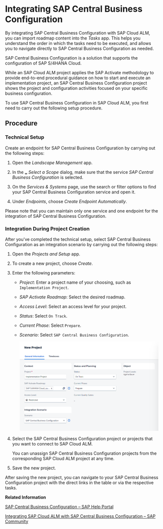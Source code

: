 <!-- loioe21f91558ab145378c0c6de77516cec6 -->

<link rel="stylesheet" type="text/css" href="../css/sap-icons.css"/>

# Integrating SAP Central Business Configuration

By integrating SAP Central Business Configuration with SAP Cloud ALM, you can import roadmap content into the *Tasks* app. This helps you understand the order in which the tasks need to be executed, and allows you to navigate directly to SAP Central Business Configuration as needed.

SAP Central Business Configuration is a solution that supports the configuration of SAP S/4HANA Cloud.

While an SAP Cloud ALM project applies the SAP Activate methodology to provide end-to-end procedural guidance on how to start and execute an implementation project, an SAP Central Business Configuration project shows the project and configuration activities focused on your specific business configuration.

To use SAP Central Business Configuration in SAP Cloud ALM, you first need to carry out the following setup procedure.



<a name="loioe21f91558ab145378c0c6de77516cec6__section_qyd_jx4_nnb"/>

## Procedure



### Technical Setup

Create an endpoint for SAP Central Business Configuration by carrying out the following steps:

1.  Open the *Landscape Management* app.

2.  In the <span class="SAP-icons-V5"></span> *Select a Scope* dialog, make sure that the service *SAP Central Business Configuration* is selected.

3.  On the *Services & Systems* page, use the search or filter options to find your SAP Central Business Configuration service and open it.

4.  Under *Endpoints*, choose *Create Endpoint Automatically*.


Please note that you can maintain only one service and one endpoint for the integration of SAP Central Business Configuration.



### Integration During Project Creation

After you've completed the technical setup, select SAP Central Business Configuration as an integration scenario by carrying out the following steps:

1.  Open the *Projects and Setup* app.

2.  To create a new project, choose *Create*.

3.  Enter the following parameters:

    -   *Project*: Enter a project name of your choosing, such as `Implementation Project`.

    -   *SAP Activate Roadmap*: Select the desired roadmap.

    -   *Access Level*: Select an access level for your project.

    -   *Status*: Select `On Track`.

    -   *Current Phase*: Select `Prepare`.

    -   *Scenario*: Select `SAP Central Business Configuration`.

        ![](images/CBC_Project-Creation_4b7a778.png)


4.  Select the SAP Central Business Configuration project or projects that you want to connect to SAP Cloud ALM.

    You can unassign SAP Central Business Configuration projects from the corresponding SAP Cloud ALM project at any time.

5.  Save the new project.


After saving the new project, you can navigate to your SAP Central Business Configuration project with the direct links in the table or via the respective tasks.

**Related Information**  


[SAP Central Business Configuration – SAP Help Portal](https://help.sap.com/docs/CENTRAL_BUSINESS_CONFIGURATION)

[Integrating SAP Cloud ALM with SAP Central Business Configuration – SAP Community](https://blogs.sap.com/2021/01/29/integrating-sap-cloud-alm-with-sap-central-business-configuration/)


